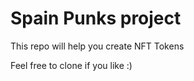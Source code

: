# Spain Punks project

This repo will help you create NFT Tokens

Feel free to clone if you like :) 
